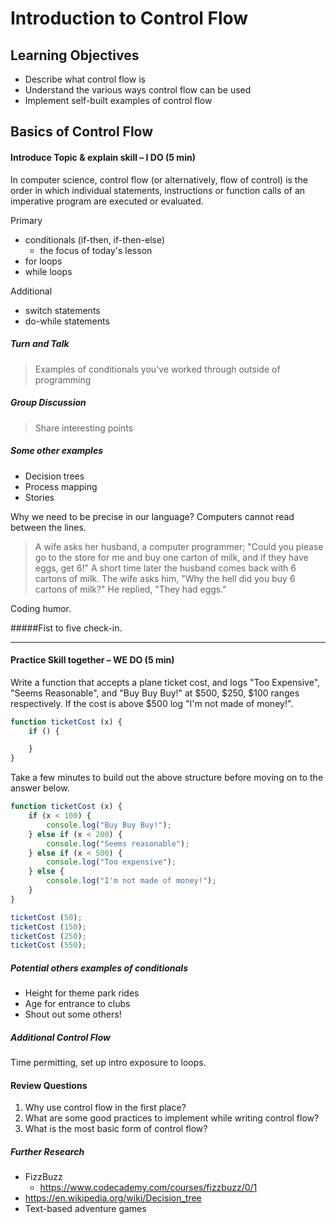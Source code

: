 # Introduction to Control Flow

## Learning Objectives
- Describe what control flow is
- Understand the various ways control flow can be used
- Implement self-built examples of control flow

## Basics of Control Flow
#### Introduce Topic & explain skill – I DO (5 min)
<!-- draw on whiteboard, use visual aids/discussion -->
In computer science, control flow (or alternatively, flow of control) is the order in which individual statements, instructions or function calls of an imperative program are executed or evaluated.

Primary
- conditionals (if-then, if-then-else)
  - the focus of today's lesson
- for loops
- while loops

Additional
- switch statements
- do-while statements

##### Turn and Talk
  > Examples of conditionals you've worked through outside of programming

##### Group Discussion
  > Share interesting points

##### Some other examples
- Decision trees
- Process mapping
- Stories

Why we need to be precise in our language? Computers cannot read between the lines.

  >A wife asks her husband, a computer programmer;
  "Could you please go to the store for me and buy one carton of milk, and if they have eggs, get 6!"
  A short time later the husband comes back with 6 cartons of milk.
  The wife asks him, "Why the hell did you buy 6 cartons of milk?"
  He replied, "They had eggs."

Coding humor.

#####Fist to five check-in.

***

#### Practice Skill together – WE DO (5 min)
Write a function that accepts a plane ticket cost, and logs "Too Expensive", "Seems Reasonable", and "Buy Buy Buy!" at $500, $250, $100 ranges respectively.
If the cost is above $500 log "I'm not made of money!".

```javascript
function ticketCost (x) {
    if () {

    }
}

```

Take a few minutes to build out the above structure before moving on to the answer below.

```javascript
function ticketCost (x) {
    if (x < 100) {
        console.log("Buy Buy Buy!");
    } else if (x < 200) {
        console.log("Seems reasonable");
    } else if (x < 500) {
        console.log("Too expensive");
    } else {
        console.log("I'm not made of money!");
    }
}

ticketCost (50);
ticketCost (150);
ticketCost (250);
ticketCost (550);
```

##### Potential others examples of conditionals
- Height for theme park rides
- Age for entrance to clubs
- Shout out some others!

##### Additional Control Flow
Time permitting, set up intro exposure to loops.

#### Review Questions
1. Why use control flow in the first place?
2. What are some good practices to implement while writing control flow?
3. What is the most basic form of control flow?

##### Further Research
- FizzBuzz
  - https://www.codecademy.com/courses/fizzbuzz/0/1
- https://en.wikipedia.org/wiki/Decision_tree
- Text-based adventure games
